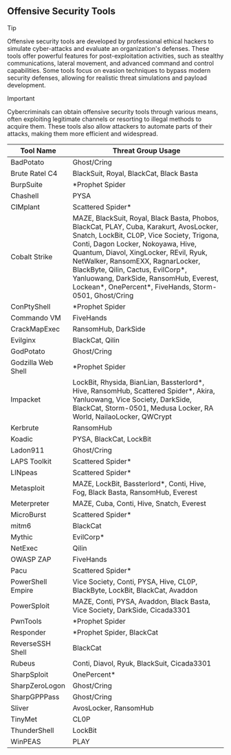 ## Offensive Security Tools

> [!TIP]
> Offensive security tools are developed by professional ethical hackers to simulate cyber-attacks and evaluate an organization's defenses. These tools offer powerful features for post-exploitation activities, such as stealthy communications, lateral movement, and advanced command and control capabilities. Some tools focus on evasion techniques to bypass modern security defenses, allowing for realistic threat simulations and payload development. 

> [!IMPORTANT]
> Cybercriminals can obtain offensive security tools through various means, often exploiting legitimate channels or resorting to illegal methods to acquire them. These tools also allow attackers to automate parts of their attacks, making them more efficient and widespread.

| Tool Name | Threat Group Usage |
|---|---|
| BadPotato | Ghost/Cring |
| Brute Ratel C4 | BlackSuit, Royal, BlackCat, Black Basta |
| BurpSuite | *Prophet Spider |
| Chashell | PYSA |
| CIMplant | Scattered Spider* |
| Cobalt Strike | MAZE, BlackSuit, Royal, Black Basta, Phobos, BlackCat, PLAY, Cuba, Karakurt, AvosLocker, Snatch, LockBit, CL0P, Vice Society, Trigona, Conti, Dagon Locker, Nokoyawa, Hive, Quantum, Diavol, XingLocker, REvil, Ryuk, NetWalker, RansomEXX, RagnarLocker, BlackByte, Qilin, Cactus, EvilCorp*, Yanluowang, DarkSide, RansomHub, Everest, Lockean*, OnePercent*, FiveHands, Storm-0501, Ghost/Cring |
| ConPtyShell | *Prophet Spider |
| Commando VM | FiveHands |
| CrackMapExec | RansomHub, DarkSide |
| Evilginx | BlackCat, Qilin |
| GodPotato | Ghost/Cring |
| Godzilla Web Shell | *Prophet Spider |
| Impacket | LockBit, Rhysida, BianLian, Bassterlord*, Hive, RansomHub, Scattered Spider*, Akira, Yanluowang, Vice Society, DarkSide, BlackCat, Storm-0501, Medusa Locker, RA World, NailaoLocker, QWCrypt |
| Kerbrute | RansomHub |
| Koadic | PYSA, BlackCat, LockBit |
| Ladon911 | Ghost/Cring |
| LAPS Toolkit | Scattered Spider* |
| LINpeas | Scattered Spider* |
| Metasploit | MAZE, LockBit, Bassterlord*, Conti, Hive, Fog, Black Basta, RansomHub, Everest |
| Meterpreter | MAZE, Cuba, Conti, Hive, Snatch, Everest |
| MicroBurst | Scattered Spider* |
| mitm6 | BlackCat |
| Mythic | EvilCorp* |
| NetExec | Qilin |
| OWASP ZAP | FiveHands |
| Pacu | Scattered Spider* |
| PowerShell Empire | Vice Society, Conti, PYSA, Hive, CL0P, BlackByte, LockBit, BlackCat, Avaddon |
| PowerSploit | MAZE, Conti, PYSA, Avaddon, Black Basta, Vice Society, DarkSide, Cicada3301 |
| PwnTools | *Prophet Spider |
| Responder | *Prophet Spider, BlackCat |
| ReverseSSH Shell | BlackCat |
| Rubeus | Conti, Diavol, Ryuk, BlackSuit, Cicada3301 |
| SharpSploit | OnePercent* |
| SharpZeroLogon | Ghost/Cring |
| SharpGPPPass | Ghost/Cring |
| Sliver | AvosLocker, RansomHub |
| TinyMet | CL0P |
| ThunderShell | LockBit |
| WinPEAS | PLAY |
